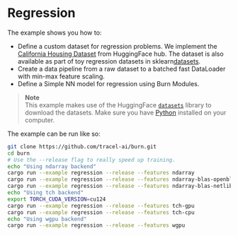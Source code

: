 # Regression

The example shows you how to:

- Define a custom dataset for regression problems. We implement the
  [California Housing Dataset](https://huggingface.co/datasets/gvlassis/california_housing) from
  HuggingFace hub. The dataset is also available as part of toy regression datasets in
  sklearn[datasets](https://scikit-learn.org/stable/datasets/real_world.html#california-housing-dataset).
- Create a data pipeline from a raw dataset to a batched fast DataLoader with min-max feature
  scaling.
- Define a Simple NN model for regression using Burn Modules.

> **Note**  
> This example makes use of the HuggingFace [`datasets`](https://huggingface.co/docs/datasets/index)
> library to download the datasets. Make sure you have [Python](https://www.python.org/downloads/)
> installed on your computer.

The example can be run like so:

```bash
git clone https://github.com/tracel-ai/burn.git
cd burn
# Use the --release flag to really speed up training.
echo "Using ndarray backend"
cargo run --example regression --release --features ndarray                # CPU NdArray Backend - f32 - single thread
cargo run --example regression --release --features ndarray-blas-openblas  # CPU NdArray Backend - f32 - blas with openblas
cargo run --example regression --release --features ndarray-blas-netlib    # CPU NdArray Backend - f32 - blas with netlib
echo "Using tch backend"
export TORCH_CUDA_VERSION=cu124                                            # Set the cuda version
cargo run --example regression --release --features tch-gpu                # GPU Tch Backend - f32
cargo run --example regression --release --features tch-cpu                # CPU Tch Backend - f32
echo "Using wgpu backend"
cargo run --example regression --release --features wgpu
```
